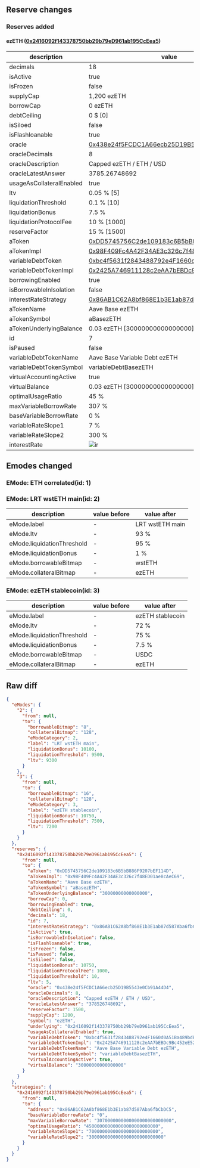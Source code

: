 ## Reserve changes

### Reserves added

#### ezETH ([0x2416092f143378750bb29b79eD961ab195CcEea5](https://basescan.org/address/0x2416092f143378750bb29b79eD961ab195CcEea5))

| description | value |
| --- | --- |
| decimals | 18 |
| isActive | true |
| isFrozen | false |
| supplyCap | 1,200 ezETH |
| borrowCap | 0 ezETH |
| debtCeiling | 0 $ [0] |
| isSiloed | false |
| isFlashloanable | true |
| oracle | [0x438e24f5FCDC1A66ecb25D19B5543e0Cb91A44D4](https://basescan.org/address/0x438e24f5FCDC1A66ecb25D19B5543e0Cb91A44D4) |
| oracleDecimals | 8 |
| oracleDescription | Capped ezETH / ETH / USD |
| oracleLatestAnswer | 3785.26748692 |
| usageAsCollateralEnabled | true |
| ltv | 0.05 % [5] |
| liquidationThreshold | 0.1 % [10] |
| liquidationBonus | 7.5 % |
| liquidationProtocolFee | 10 % [1000] |
| reserveFactor | 15 % [1500] |
| aToken | [0xDD5745756C2de109183c6B5bB886F9207bEF114D](https://basescan.org/address/0xDD5745756C2de109183c6B5bB886F9207bEF114D) |
| aTokenImpl | [0x98F409Fc4A42F34AE3c326c7f48ED01ae8cAeC69](https://basescan.org/address/0x98F409Fc4A42F34AE3c326c7f48ED01ae8cAeC69) |
| variableDebtToken | [0xbc4f5631f2843488792e4F1660d0A51Ba489bdBd](https://basescan.org/address/0xbc4f5631f2843488792e4F1660d0A51Ba489bdBd) |
| variableDebtTokenImpl | [0x2425A746911128c2eAA7bEBDc9Bc452eE52208a1](https://basescan.org/address/0x2425A746911128c2eAA7bEBDc9Bc452eE52208a1) |
| borrowingEnabled | true |
| isBorrowableInIsolation | false |
| interestRateStrategy | [0x86AB1C62A8bf868E1b3E1ab87d587Aba6fbCbDC5](https://basescan.org/address/0x86AB1C62A8bf868E1b3E1ab87d587Aba6fbCbDC5) |
| aTokenName | Aave Base ezETH |
| aTokenSymbol | aBasezETH |
| aTokenUnderlyingBalance | 0.03 ezETH [30000000000000000] |
| id | 7 |
| isPaused | false |
| variableDebtTokenName | Aave Base Variable Debt ezETH |
| variableDebtTokenSymbol | variableDebtBasezETH |
| virtualAccountingActive | true |
| virtualBalance | 0.03 ezETH [30000000000000000] |
| optimalUsageRatio | 45 % |
| maxVariableBorrowRate | 307 % |
| baseVariableBorrowRate | 0 % |
| variableRateSlope1 | 7 % |
| variableRateSlope2 | 300 % |
| interestRate | ![ir](https://dash.onaave.com/api/static?variableRateSlope1=70000000000000000000000000&variableRateSlope2=3000000000000000000000000000&optimalUsageRatio=450000000000000000000000000&baseVariableBorrowRate=0&maxVariableBorrowRate=3070000000000000000000000000) |


## Emodes changed

### EMode: ETH correlated(id: 1)



### EMode: LRT wstETH main(id: 2)

| description | value before | value after |
| --- | --- | --- |
| eMode.label | - | LRT wstETH main |
| eMode.ltv | - | 93 % |
| eMode.liquidationThreshold | - | 95 % |
| eMode.liquidationBonus | - | 1 % |
| eMode.borrowableBitmap | - | wstETH |
| eMode.collateralBitmap | - | ezETH |


### EMode: ezETH stablecoin(id: 3)

| description | value before | value after |
| --- | --- | --- |
| eMode.label | - | ezETH stablecoin |
| eMode.ltv | - | 72 % |
| eMode.liquidationThreshold | - | 75 % |
| eMode.liquidationBonus | - | 7.5 % |
| eMode.borrowableBitmap | - | USDC |
| eMode.collateralBitmap | - | ezETH |


## Raw diff

```json
{
  "eModes": {
    "2": {
      "from": null,
      "to": {
        "borrowableBitmap": "8",
        "collateralBitmap": "128",
        "eModeCategory": 2,
        "label": "LRT wstETH main",
        "liquidationBonus": 10100,
        "liquidationThreshold": 9500,
        "ltv": 9300
      }
    },
    "3": {
      "from": null,
      "to": {
        "borrowableBitmap": "16",
        "collateralBitmap": "128",
        "eModeCategory": 3,
        "label": "ezETH stablecoin",
        "liquidationBonus": 10750,
        "liquidationThreshold": 7500,
        "ltv": 7200
      }
    }
  },
  "reserves": {
    "0x2416092f143378750bb29b79eD961ab195CcEea5": {
      "from": null,
      "to": {
        "aToken": "0xDD5745756C2de109183c6B5bB886F9207bEF114D",
        "aTokenImpl": "0x98F409Fc4A42F34AE3c326c7f48ED01ae8cAeC69",
        "aTokenName": "Aave Base ezETH",
        "aTokenSymbol": "aBasezETH",
        "aTokenUnderlyingBalance": "30000000000000000",
        "borrowCap": 0,
        "borrowingEnabled": true,
        "debtCeiling": 0,
        "decimals": 18,
        "id": 7,
        "interestRateStrategy": "0x86AB1C62A8bf868E1b3E1ab87d587Aba6fbCbDC5",
        "isActive": true,
        "isBorrowableInIsolation": false,
        "isFlashloanable": true,
        "isFrozen": false,
        "isPaused": false,
        "isSiloed": false,
        "liquidationBonus": 10750,
        "liquidationProtocolFee": 1000,
        "liquidationThreshold": 10,
        "ltv": 5,
        "oracle": "0x438e24f5FCDC1A66ecb25D19B5543e0Cb91A44D4",
        "oracleDecimals": 8,
        "oracleDescription": "Capped ezETH / ETH / USD",
        "oracleLatestAnswer": "378526748692",
        "reserveFactor": 1500,
        "supplyCap": 1200,
        "symbol": "ezETH",
        "underlying": "0x2416092f143378750bb29b79eD961ab195CcEea5",
        "usageAsCollateralEnabled": true,
        "variableDebtToken": "0xbc4f5631f2843488792e4F1660d0A51Ba489bdBd",
        "variableDebtTokenImpl": "0x2425A746911128c2eAA7bEBDc9Bc452eE52208a1",
        "variableDebtTokenName": "Aave Base Variable Debt ezETH",
        "variableDebtTokenSymbol": "variableDebtBasezETH",
        "virtualAccountingActive": true,
        "virtualBalance": "30000000000000000"
      }
    }
  },
  "strategies": {
    "0x2416092f143378750bb29b79eD961ab195CcEea5": {
      "from": null,
      "to": {
        "address": "0x86AB1C62A8bf868E1b3E1ab87d587Aba6fbCbDC5",
        "baseVariableBorrowRate": "0",
        "maxVariableBorrowRate": "3070000000000000000000000000",
        "optimalUsageRatio": "450000000000000000000000000",
        "variableRateSlope1": "70000000000000000000000000",
        "variableRateSlope2": "3000000000000000000000000000"
      }
    }
  }
}
```